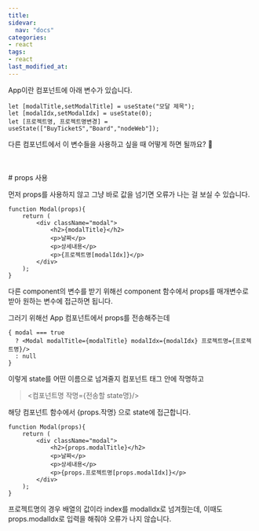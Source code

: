 ```yaml
---
title: 
sidevar:
  nav: "docs"
categories:
- react
tags:
- react
last_modified_at:
---
```


App이란 컴포넌트에 아래 변수가 있습니다. 

```
let [modalTitle,setModalTitle] = useState("모달 제목");
let [modalIdx,setModalIdx] = useState(0);
let [프로젝트명, 프로젝트명변경] = useState(["BuyTicketS","Board","nodeWeb"]);
```

다른 컴포넌트에서 이 변수들을 사용하고 싶을 때 어떻게 하면 될까요? 🤔

<br/>
<br/>
# props 사용


먼저 props를 사용하지 않고 그냥  바로 값을 넘기면 오류가 나는 걸 보실 수 있습니다.

```
function Modal(props){
    return (
        <div className="modal">
            <h2>{modalTitle}</h2>
            <p>날짜</p>
            <p>상세내용</p>
            <p>{프로젝트명[modalIdx]}</p>
        </div>
    );
}

```

다른 component의 변수를 받기 위해선 component 함수에서 props를 매개변수로 받아 원하는 변수에 접근하면 됩니다. 

그러기  위해선 App 컴포넌트에서 props를 전송해주는데


```
{ modal === true
  ? <Modal modalTitle={modalTitle} modalIdx={modalIdx} 프로젝트명={프로젝트명}/>
  : null
}
```

이렇게 state를 어떤 이름으로 넘겨줄지 컴포넌트 태그 안에 작명하고

> <컴포넌트명 작명={전송할 state명}/> 

해당 컴포넌트 함수에서 {props.작명} 으로 state에 접근합니다. 


```
function Modal(props){
    return (
        <div className="modal">
            <h2>{props.modalTitle}</h2>
            <p>날짜</p>
            <p>상세내용</p>
            <p>{props.프로젝트명[props.modalIdx]}</p>
        </div>
    );
}

```

프로젝트명의 경우 배열의 값이라 index를 modalIdx로 넘겨줬는데, 이때도 props.modalIdx로 입력을 해줘야 오류가 나지 않습니다.


